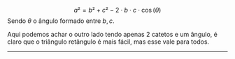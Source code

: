 $$
a² = b² + c²- 2 \cdot b \cdot c \cdot \cos(\theta)
$$
Sendo $\theta$ o ângulo formado entre $b,c$. 

Aqui podemos achar o outro lado tendo apenas 2 catetos e um ângulo, é claro que o triângulo retângulo é mais fácil, mas esse vale para todos.

---
